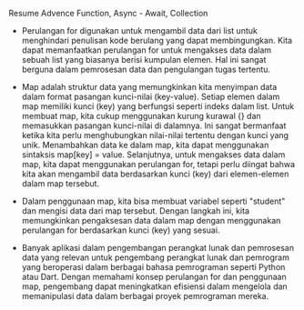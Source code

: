  Resume Advence Function, Async - Await, Collection 

- Perulangan for digunakan untuk mengambil data dari list untuk menghindari penulisan kode berulang yang dapat membingungkan. Kita dapat memanfaatkan perulangan for untuk mengakses data dalam sebuah list yang biasanya berisi kumpulan elemen. Hal ini sangat berguna dalam pemrosesan data dan pengulangan tugas tertentu.

- Map adalah struktur data yang memungkinkan kita menyimpan data dalam format pasangan kunci-nilai (key-value). Setiap elemen dalam map memiliki kunci (key) yang berfungsi seperti indeks dalam list. Untuk membuat map, kita cukup menggunakan kurung kurawal {} dan memasukkan pasangan kunci-nilai di dalamnya. Ini sangat bermanfaat ketika kita perlu menghubungkan nilai-nilai tertentu dengan kunci yang unik. Menambahkan data ke dalam map, kita dapat menggunakan sintaksis map[key] = value. Selanjutnya, untuk mengakses data dalam map, kita dapat menggunakan perulangan for, tetapi perlu diingat bahwa kita akan mengambil data berdasarkan kunci (key) dari elemen-elemen dalam map tersebut.

- Dalam penggunaan map, kita bisa membuat variabel seperti "student" dan mengisi data dari map tersebut. Dengan langkah ini, kita memungkinkan pengaksesan data dalam map dengan menggunakan perulangan for berdasarkan kunci (key) yang sesuai.

- Banyak aplikasi dalam pengembangan perangkat lunak dan pemrosesan data yang relevan untuk pengembang perangkat lunak dan pemrogram yang beroperasi dalam berbagai bahasa pemrograman seperti Python atau Dart. Dengan memahami konsep perulangan for dan penggunaan map, pengembang dapat meningkatkan efisiensi dalam mengelola dan memanipulasi data dalam berbagai proyek pemrograman mereka.
